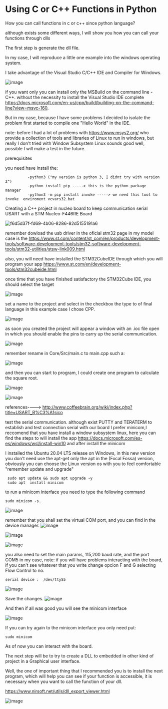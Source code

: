 # Using C or C++ Functions in Python
How you can call functions in c or c++ since python language?

although exists some different ways, I will show you how you can call your functions through dlls

The first step is generate the dll file.

In my case, I will reproduce a little one example into the windows operating system.

I take advantage of the Visual Studio C/C++ IDE and Compiler for Windows.

![image](https://user-images.githubusercontent.com/48602725/124915834-d9687980-dfa6-11eb-92e4-8c9eecee2b7d.png)


if you want only you can install only the MSBuild on the command line - C++. without the necessity to install the Visual Studio IDE complete https://docs.microsoft.com/en-us/cpp/build/building-on-the-command-line?view=msvc-160.

But in my case, because I have some problems I decided to isolate the problem first started to compile one "Hello World" in the IDE.

note: before I had a lot of problems with   https://www.msys2.org/  who provide a collection of tools and libraries of Linux to run in windows, but really  I don't  tried with  Window Subsystem Linux sounds good well, possible I will make a test in the future.



prerequisites

 you need have install the:

~~~
          -python3 ("my version is python 3, I didnt try with version 2")
          -python install pip -----> this is the python package manager
          -python3 -m pip install invoke -----> we need this tool to invoke  enviroment vcvars32.bat
~~~

Creating a C++ project in nucleo board to keep communication serial USART with a STM Nucleo-F446RE Board 


![f6d5d37f-fd69-4b06-8286-82d5155191a6](https://user-images.githubusercontent.com/48602725/125301926-52860a80-e2e0-11eb-9598-a278fa7f84e7.jpg)



remember dowload the usb driver in the oficial stm32 page in my model case is the https://www.st.com/content/st_com/en/products/development-tools/software-development-tools/stm32-software-development-tools/stm32-utilities/stsw-link009.html


also, you will need have installed the STM32CubeIDE through which you will program your app https://www.st.com/en/development-tools/stm32cubeide.html


once time that you have finished satisfactory the STM32Cube IDE, you should select the target

![image](https://user-images.githubusercontent.com/48602725/125303149-7269fe00-e2e1-11eb-95ee-162089563139.png)



set a name to the project and select in the checkbox the type to of final language in this example case I chose CPP.

![image](https://user-images.githubusercontent.com/48602725/125303383-9d545200-e2e1-11eb-880c-303b15e587f1.png)

as soon you created the project will appear a window with an .ioc file open in which you should enable the pins to carry up the serial communication.

![image](https://user-images.githubusercontent.com/48602725/125304465-78acaa00-e2e2-11eb-9900-ab772a6a1bdb.png)


remember rename in Core/Src/main.c to main.cpp such a:

![image](https://user-images.githubusercontent.com/48602725/125304819-bdd0dc00-e2e2-11eb-88f8-bcc229d69201.png)


and then you can start to program, I could create  one program to calculate the square root.

![image](https://user-images.githubusercontent.com/48602725/125307435-e659d580-e2e4-11eb-9af5-76943b0ea629.png)





![image](https://user-images.githubusercontent.com/48602725/125197963-b511d480-e214-11eb-8766-f8fe53f0db30.png)

references----> http://www.coffeebrain.org/wiki/index.php?title=USART_B%C3%A1sico


test the serial communication. although exist  PUTTY and TERATERM to establish and test connection serial with our board I prefer minicom,I reccomend that you have install a window subsystem linux, here you can find the steps to will install the app https://docs.microsoft.com/es-es/windows/wsl/install-win10  and after install the minicom 

I installed the Ubuntu 20.04 LTS release on Windows, in this new version you don't need use the apt-get only the apt in the (Focal Fossa) version, obviously you can choose the Linux version os with you to feel comfortable "remember update and upgrade"
~~~
 sudo apt update && sudo apt upgrade -y
 sudo apt  install minicom 
~~~

to run a minicom interface you need to type the following command 
~~~
sudo minicom -s.

~~~
![image](https://user-images.githubusercontent.com/48602725/125220799-1b7e0d80-e27c-11eb-8f22-99a4a30057ca.png)


remember that you shall set the virtual COM port, and you can find in the device manager.
![image](https://user-images.githubusercontent.com/48602725/125220616-e2459d80-e27b-11eb-84f3-e95c544bb5ad.png)


![image](https://user-images.githubusercontent.com/48602725/125220979-5ed87c00-e27c-11eb-82c2-7651508c0682.png)


![image](https://user-images.githubusercontent.com/48602725/125221031-7283e280-e27c-11eb-9232-26085c22d39f.png)


you also need to set the main params, 115,200 baud rate, and the port COM5 in my case, note: if you will have problems interacting with the board, if you can't see whatever that you write change opcion F and G selecting Flow Control to no.

~~~
serial device :  /dev/ttyS5

~~~

![image](https://user-images.githubusercontent.com/48602725/125221270-d9090080-e27c-11eb-8410-b63eaf6d81ea.png)

Save the changes.
![image](https://user-images.githubusercontent.com/48602725/125221977-f8545d80-e27d-11eb-8d01-d7f02c7818aa.png)


And then if all was good you will see the minicom interface

![image](https://user-images.githubusercontent.com/48602725/125222077-2f2a7380-e27e-11eb-8b87-06bd105fe147.png)

If you can try again to the minicom interface you only need put: 
~~~
sudo minicom

~~~

As of now you can interact with the board.


The next step will be to try to create a DLL to embedded in other kind of project in a Graphical user interface.





Well, the one of important thing that I recommended you is to install the next program, which will help you can see if your function is accessible, it is necessary when you want to call the function of your dll.

https://www.nirsoft.net/utils/dll_export_viewer.html


![image](https://user-images.githubusercontent.com/48602725/124914144-dc626a80-dfa4-11eb-869c-7b3d4126dc9d.png)
